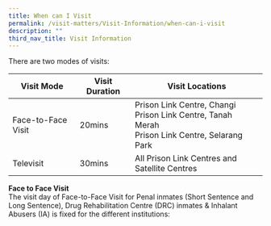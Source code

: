 ```yaml
---
title: When can I Visit
permalink: /visit-matters/Visit-Information/when-can-i-visit
description: ""
third_nav_title: Visit Information
---
```

There are two modes of visits:

|Visit Mode|Visit Duration |Visit Locations|
| -------- | -------- | -------- |
|Face-to-Face Visit|20mins |Prison Link Centre, Changi<br>Prison Link Centre, Tanah Merah<br>Prison Link Centre, Selarang Park|
|Televisit |30mins |All Prison Link Centres and Satellite Centres|

**Face to Face Visit**<br>
The visit day of Face-to-Face Visit for Penal inmates (Short Sentence and Long Sentence), Drug Rehabilitation Centre (DRC) inmates & Inhalant Abusers (IA) is fixed for the different institutions:

